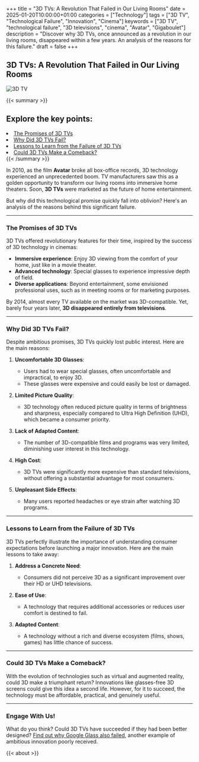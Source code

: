 +++
title = "3D TVs: A Revolution That Failed in Our Living Rooms"
date = 2025-01-20T10:00:00+01:00
categories = ["Technology"]
tags = ["3D TV", "Technological Failure", "Innovation", "Cinema"]
keywords = ["3D TV", "technological failure", "3D televisions", "cinema", "Avatar", "Gigaboulet"]
description = "Discover why 3D TVs, once announced as a revolution in our living rooms, disappeared within a few years. An analysis of the reasons for this failure."
draft = false
+++

## 3D TVs: A Revolution That Failed in Our Living Rooms

![3D TV](/images/tv-3d.webp)

{{< summary >}}
   <h2>Explore the key points:</h2>
   <li><a href="#the-promises-of-3d-tvs">The Promises of 3D TVs</a></li>
   <li><a href="#why-did-3d-tvs-fail">Why Did 3D TVs Fail?</a></li>
   <li><a href="#lessons-to-learn-from-the-failure-of-3d-tvs">Lessons to Learn from the Failure of 3D TVs</a></li>
   <li><a href="#could-3d-tvs-make-a-comeback">Could 3D TVs Make a Comeback?</a></li>
{{< /summary >}}

In 2010, as the film **Avatar** broke all box-office records, 3D technology experienced an unprecedented boom. TV manufacturers saw this as a golden opportunity to transform our living rooms into immersive home theaters. Soon, **3D TVs** were marketed as the future of home entertainment.

But why did this technological promise quickly fall into oblivion? Here's an analysis of the reasons behind this significant failure.

---

### The Promises of 3D TVs

3D TVs offered revolutionary features for their time, inspired by the success of 3D technology in cinemas:

- **Immersive experience**: Enjoy 3D viewing from the comfort of your home, just like in a movie theater.
- **Advanced technology**: Special glasses to experience impressive depth of field.
- **Diverse applications**: Beyond entertainment, some envisioned professional uses, such as in meeting rooms or for marketing purposes.

By 2014, almost every TV available on the market was 3D-compatible. Yet, barely four years later, **3D disappeared entirely from televisions**.

---

### Why Did 3D TVs Fail?

Despite ambitious promises, 3D TVs quickly lost public interest. Here are the main reasons:

1. **Uncomfortable 3D Glasses**:
   - Users had to wear special glasses, often uncomfortable and impractical, to enjoy 3D.
   - These glasses were expensive and could easily be lost or damaged.

2. **Limited Picture Quality**:
   - 3D technology often reduced picture quality in terms of brightness and sharpness, especially compared to Ultra High Definition (UHD), which became a consumer priority.

3. **Lack of Adapted Content**:
   - The number of 3D-compatible films and programs was very limited, diminishing user interest in this technology.

4. **High Cost**:
   - 3D TVs were significantly more expensive than standard televisions, without offering a substantial advantage for most consumers.

5. **Unpleasant Side Effects**:
   - Many users reported headaches or eye strain after watching 3D programs.

---

### Lessons to Learn from the Failure of 3D TVs

3D TVs perfectly illustrate the importance of understanding consumer expectations before launching a major innovation. Here are the main lessons to take away:

1. **Address a Concrete Need**:
   - Consumers did not perceive 3D as a significant improvement over their HD or UHD televisions.

2. **Ease of Use**:
   - A technology that requires additional accessories or reduces user comfort is destined to fail.

3. **Adapted Content**:
   - A technology without a rich and diverse ecosystem (films, shows, games) has little chance of success.

---

### Could 3D TVs Make a Comeback?

With the evolution of technologies such as virtual and augmented reality, could 3D make a triumphant return? Innovations like glasses-free 3D screens could give this idea a second life. However, for it to succeed, the technology must be affordable, practical, and genuinely useful.

---

### Engage With Us!

What do you think? Could 3D TVs have succeeded if they had been better designed? [Find out why Google Glass also failed](../google-glass), another example of ambitious innovation poorly received.

{{< about >}}